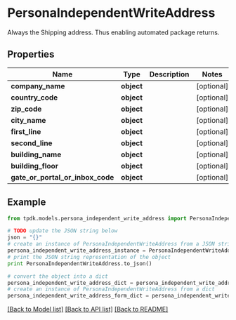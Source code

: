# PersonaIndependentWriteAddress

Always the Shipping address. Thus enabling automated package returns.

## Properties

Name | Type | Description | Notes
------------ | ------------- | ------------- | -------------
**company_name** | **object** |  | [optional] 
**country_code** | **object** |  | [optional] 
**zip_code** | **object** |  | [optional] 
**city_name** | **object** |  | [optional] 
**first_line** | **object** |  | [optional] 
**second_line** | **object** |  | [optional] 
**building_name** | **object** |  | [optional] 
**building_floor** | **object** |  | [optional] 
**gate_or_portal_or_inbox_code** | **object** |  | [optional] 

## Example

```python
from tpdk.models.persona_independent_write_address import PersonaIndependentWriteAddress

# TODO update the JSON string below
json = "{}"
# create an instance of PersonaIndependentWriteAddress from a JSON string
persona_independent_write_address_instance = PersonaIndependentWriteAddress.from_json(json)
# print the JSON string representation of the object
print PersonaIndependentWriteAddress.to_json()

# convert the object into a dict
persona_independent_write_address_dict = persona_independent_write_address_instance.to_dict()
# create an instance of PersonaIndependentWriteAddress from a dict
persona_independent_write_address_form_dict = persona_independent_write_address.from_dict(persona_independent_write_address_dict)
```
[[Back to Model list]](../README.md#documentation-for-models) [[Back to API list]](../README.md#documentation-for-api-endpoints) [[Back to README]](../README.md)


